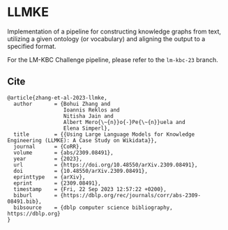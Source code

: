 # LLMKE
Implementation of a pipeline for constructing knowledge graphs from text, utilizing a given ontology (or vocabulary) and aligning the output to a specified format.

For the LM-KBC Challenge pipeline, please refer to the `lm-kbc-23` branch.

## Cite
```
@article{zhang-et-al-2023-llmke,
  author       = {Bohui Zhang and
                  Ioannis Reklos and
                  Nitisha Jain and
                  Albert Mero{\~{n}}o{-}Pe{\~{n}}uela and
                  Elena Simperl},
  title        = {{Using Large Language Models for Knowledge Engineering (LLMKE): A Case Study on Wikidata}},
  journal      = {CoRR},
  volume       = {abs/2309.08491},
  year         = {2023},
  url          = {https://doi.org/10.48550/arXiv.2309.08491},
  doi          = {10.48550/arXiv.2309.08491},
  eprinttype   = {arXiv},
  eprint       = {2309.08491},
  timestamp    = {Fri, 22 Sep 2023 12:57:22 +0200},
  biburl       = {https://dblp.org/rec/journals/corr/abs-2309-08491.bib},
  bibsource    = {dblp computer science bibliography, https://dblp.org}
}
```
